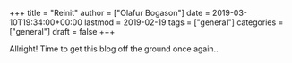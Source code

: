 +++
title = "Reinit"
author = ["Olafur Bogason"]
date = 2019-03-10T19:34:00+00:00
lastmod = 2019-02-19
tags = ["general"]
categories = ["general"]
draft = false
+++

Allright! Time to get this blog off the ground once again..
